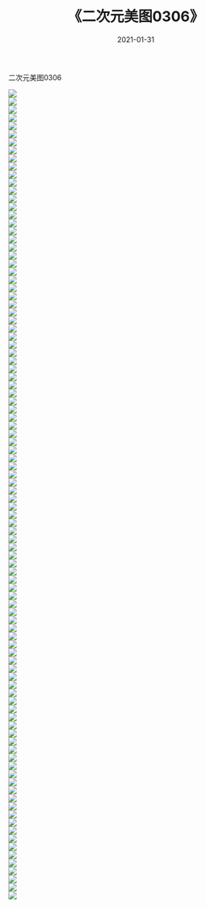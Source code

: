 ﻿---
layout: post
title:  《二次元美图0306》
date:   2021-01-31
img: http://imgx.orgx.ga/二次元/2021/二次元美图0306/000.jpg
categories: [美女, 清纯, 唯美]
---

二次元美图0306

 ![](http://imgx.orgx.ga/二次元/2021/二次元美图0306/001.jpg) <br>![](http://imgx.orgx.ga/二次元/2021/二次元美图0306/002.jpg) <br>![](http://imgx.orgx.ga/二次元/2021/二次元美图0306/003.jpg) <br>![](http://imgx.orgx.ga/二次元/2021/二次元美图0306/004.jpg) <br>![](http://imgx.orgx.ga/二次元/2021/二次元美图0306/005.jpg) <br>![](http://imgx.orgx.ga/二次元/2021/二次元美图0306/006.jpg) <br>![](http://imgx.orgx.ga/二次元/2021/二次元美图0306/007.jpg) <br>![](http://imgx.orgx.ga/二次元/2021/二次元美图0306/008.jpg) <br>![](http://imgx.orgx.ga/二次元/2021/二次元美图0306/009.jpg) <br>![](http://imgx.orgx.ga/二次元/2021/二次元美图0306/010.jpg) <br>![](http://imgx.orgx.ga/二次元/2021/二次元美图0306/011.jpg) <br>![](http://imgx.orgx.ga/二次元/2021/二次元美图0306/012.jpg) <br>![](http://imgx.orgx.ga/二次元/2021/二次元美图0306/013.jpg) <br>![](http://imgx.orgx.ga/二次元/2021/二次元美图0306/014.jpg) <br>![](http://imgx.orgx.ga/二次元/2021/二次元美图0306/015.jpg) <br>![](http://imgx.orgx.ga/二次元/2021/二次元美图0306/016.jpg) <br>![](http://imgx.orgx.ga/二次元/2021/二次元美图0306/017.jpg) <br>![](http://imgx.orgx.ga/二次元/2021/二次元美图0306/018.jpg) <br>![](http://imgx.orgx.ga/二次元/2021/二次元美图0306/019.jpg) <br>![](http://imgx.orgx.ga/二次元/2021/二次元美图0306/020.jpg) <br>![](http://imgx.orgx.ga/二次元/2021/二次元美图0306/021.jpg) <br>![](http://imgx.orgx.ga/二次元/2021/二次元美图0306/022.jpg) <br>![](http://imgx.orgx.ga/二次元/2021/二次元美图0306/023.jpg) <br>![](http://imgx.orgx.ga/二次元/2021/二次元美图0306/024.jpg) <br>![](http://imgx.orgx.ga/二次元/2021/二次元美图0306/025.jpg) <br>![](http://imgx.orgx.ga/二次元/2021/二次元美图0306/026.jpg) <br>![](http://imgx.orgx.ga/二次元/2021/二次元美图0306/027.jpg) <br>![](http://imgx.orgx.ga/二次元/2021/二次元美图0306/028.jpg) <br>![](http://imgx.orgx.ga/二次元/2021/二次元美图0306/029.jpg) <br>![](http://imgx.orgx.ga/二次元/2021/二次元美图0306/030.jpg) <br>![](http://imgx.orgx.ga/二次元/2021/二次元美图0306/031.jpg) <br>![](http://imgx.orgx.ga/二次元/2021/二次元美图0306/032.jpg) <br>![](http://imgx.orgx.ga/二次元/2021/二次元美图0306/033.jpg) <br>![](http://imgx.orgx.ga/二次元/2021/二次元美图0306/034.jpg) <br>![](http://imgx.orgx.ga/二次元/2021/二次元美图0306/035.jpg) <br>![](http://imgx.orgx.ga/二次元/2021/二次元美图0306/036.jpg) <br>![](http://imgx.orgx.ga/二次元/2021/二次元美图0306/037.jpg) <br>![](http://imgx.orgx.ga/二次元/2021/二次元美图0306/038.jpg) <br>![](http://imgx.orgx.ga/二次元/2021/二次元美图0306/039.jpg) <br>![](http://imgx.orgx.ga/二次元/2021/二次元美图0306/040.jpg) <br>![](http://imgx.orgx.ga/二次元/2021/二次元美图0306/041.jpg) <br>![](http://imgx.orgx.ga/二次元/2021/二次元美图0306/042.jpg) <br>![](http://imgx.orgx.ga/二次元/2021/二次元美图0306/043.jpg) <br>![](http://imgx.orgx.ga/二次元/2021/二次元美图0306/044.jpg) <br>![](http://imgx.orgx.ga/二次元/2021/二次元美图0306/045.jpg) <br>![](http://imgx.orgx.ga/二次元/2021/二次元美图0306/046.jpg) <br>![](http://imgx.orgx.ga/二次元/2021/二次元美图0306/047.jpg) <br>![](http://imgx.orgx.ga/二次元/2021/二次元美图0306/048.jpg) <br>![](http://imgx.orgx.ga/二次元/2021/二次元美图0306/049.jpg) <br>![](http://imgx.orgx.ga/二次元/2021/二次元美图0306/050.jpg) <br>![](http://imgx.orgx.ga/二次元/2021/二次元美图0306/051.jpg) <br>![](http://imgx.orgx.ga/二次元/2021/二次元美图0306/052.jpg) <br>![](http://imgx.orgx.ga/二次元/2021/二次元美图0306/053.jpg) <br>![](http://imgx.orgx.ga/二次元/2021/二次元美图0306/054.jpg) <br>![](http://imgx.orgx.ga/二次元/2021/二次元美图0306/055.jpg) <br>![](http://imgx.orgx.ga/二次元/2021/二次元美图0306/056.jpg) <br>![](http://imgx.orgx.ga/二次元/2021/二次元美图0306/057.jpg) <br>![](http://imgx.orgx.ga/二次元/2021/二次元美图0306/058.jpg) <br>![](http://imgx.orgx.ga/二次元/2021/二次元美图0306/059.jpg) <br>![](http://imgx.orgx.ga/二次元/2021/二次元美图0306/060.jpg) <br>![](http://imgx.orgx.ga/二次元/2021/二次元美图0306/061.jpg) <br>![](http://imgx.orgx.ga/二次元/2021/二次元美图0306/062.jpg) <br>![](http://imgx.orgx.ga/二次元/2021/二次元美图0306/063.jpg) <br>![](http://imgx.orgx.ga/二次元/2021/二次元美图0306/064.jpg) <br>![](http://imgx.orgx.ga/二次元/2021/二次元美图0306/065.jpg) <br>![](http://imgx.orgx.ga/二次元/2021/二次元美图0306/066.jpg) <br>![](http://imgx.orgx.ga/二次元/2021/二次元美图0306/067.jpg) <br>![](http://imgx.orgx.ga/二次元/2021/二次元美图0306/068.jpg) <br>![](http://imgx.orgx.ga/二次元/2021/二次元美图0306/069.jpg) <br>![](http://imgx.orgx.ga/二次元/2021/二次元美图0306/070.jpg) <br>![](http://imgx.orgx.ga/二次元/2021/二次元美图0306/071.jpg) <br>![](http://imgx.orgx.ga/二次元/2021/二次元美图0306/072.jpg) <br>![](http://imgx.orgx.ga/二次元/2021/二次元美图0306/073.jpg) <br>![](http://imgx.orgx.ga/二次元/2021/二次元美图0306/074.jpg) <br>![](http://imgx.orgx.ga/二次元/2021/二次元美图0306/075.jpg) <br>![](http://imgx.orgx.ga/二次元/2021/二次元美图0306/076.jpg) <br>![](http://imgx.orgx.ga/二次元/2021/二次元美图0306/077.jpg) <br>![](http://imgx.orgx.ga/二次元/2021/二次元美图0306/078.jpg) <br>![](http://imgx.orgx.ga/二次元/2021/二次元美图0306/079.jpg) <br>![](http://imgx.orgx.ga/二次元/2021/二次元美图0306/080.jpg) <br>![](http://imgx.orgx.ga/二次元/2021/二次元美图0306/081.jpg) <br>![](http://imgx.orgx.ga/二次元/2021/二次元美图0306/082.jpg) <br>![](http://imgx.orgx.ga/二次元/2021/二次元美图0306/083.jpg) <br>![](http://imgx.orgx.ga/二次元/2021/二次元美图0306/084.jpg) <br>![](http://imgx.orgx.ga/二次元/2021/二次元美图0306/085.jpg) <br>![](http://imgx.orgx.ga/二次元/2021/二次元美图0306/086.jpg) <br>![](http://imgx.orgx.ga/二次元/2021/二次元美图0306/087.jpg) <br>![](http://imgx.orgx.ga/二次元/2021/二次元美图0306/088.jpg) <br>![](http://imgx.orgx.ga/二次元/2021/二次元美图0306/089.jpg) <br>![](http://imgx.orgx.ga/二次元/2021/二次元美图0306/090.jpg) <br>![](http://imgx.orgx.ga/二次元/2021/二次元美图0306/091.jpg) <br>![](http://imgx.orgx.ga/二次元/2021/二次元美图0306/092.jpg) <br>![](http://imgx.orgx.ga/二次元/2021/二次元美图0306/093.jpg) <br>![](http://imgx.orgx.ga/二次元/2021/二次元美图0306/094.jpg) <br>![](http://imgx.orgx.ga/二次元/2021/二次元美图0306/095.jpg) <br>![](http://imgx.orgx.ga/二次元/2021/二次元美图0306/096.jpg) <br>![](http://imgx.orgx.ga/二次元/2021/二次元美图0306/097.jpg) <br>![](http://imgx.orgx.ga/二次元/2021/二次元美图0306/098.jpg) <br>![](http://imgx.orgx.ga/二次元/2021/二次元美图0306/099.jpg) <br>![](http://imgx.orgx.ga/二次元/2021/二次元美图0306/100.jpg) <br>